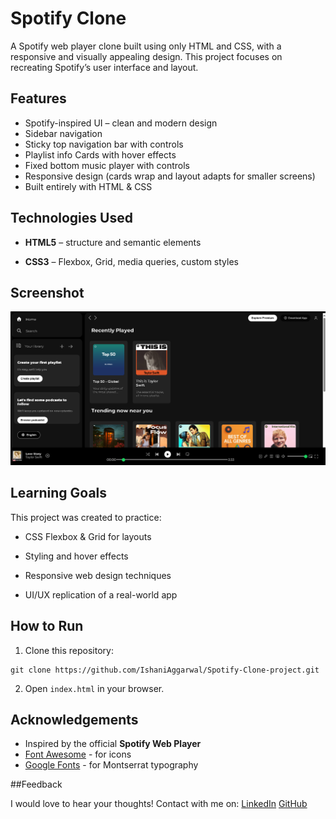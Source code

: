 
# Spotify Clone

A Spotify web player clone built using only HTML and CSS, with a responsive and visually appealing design. This project focuses on recreating Spotify’s user interface and layout.



## Features

- Spotify-inspired UI – clean and modern design
- Sidebar navigation
- Sticky top navigation bar with controls
- Playlist info Cards with hover effects
- Fixed bottom music player with controls
- Responsive design (cards wrap and layout adapts for smaller screens)
- Built entirely with HTML & CSS


## Technologies Used

- **HTML5** – structure and semantic elements

- **CSS3** – Flexbox, Grid, media queries, custom styles


## Screenshot
![Screenshot](Screenshot.png)


## Learning Goals

This project was created to practice:

- CSS Flexbox & Grid for layouts

- Styling and hover effects

- Responsive web design techniques

- UI/UX replication of a real-world app





## How to Run

  1. Clone this repository:
    
    git clone https://github.com/IshaniAggarwal/Spotify-Clone-project.git


  2. Open `index.html` in your browser. 
## Acknowledgements

 -  Inspired by the official **Spotify Web Player** 
 - [Font Awesome](https://fontawesome.com/) - for icons
 - [Google Fonts](https://fonts.google.com/) - for Montserrat typography

##Feedback 

I would love to hear your thoughts! Contact with me on:
[LinkedIn](https://www.linkedin.com/in/ishani-aggarwal-643259320/)
[GitHub](https://github.com/IshaniAggarwal)

 

